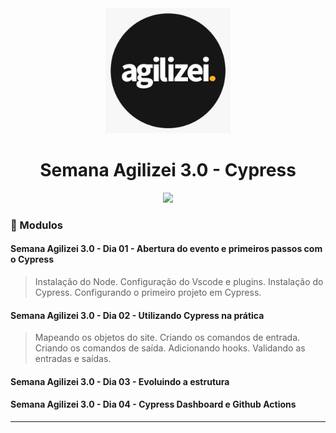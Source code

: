 <div align="center">
    <img src="logo.jpg" width="200">
    <h1>Semana Agilizei 3.0 - Cypress</h1>
</div>

<div align="center">
    <img src="assets/site.gif">
</div>


### :memo: Modulos

#### Semana Agilizei 3.0 - Dia 01 - Abertura do evento e primeiros passos com o Cypress

 > Instalação do Node.
 > Configuração do Vscode e plugins.
 > Instalação do Cypress.
 > Configurando o primeiro projeto em Cypress.

#### Semana Agilizei 3.0 - Dia 02 - Utilizando Cypress na prática
> Mapeando os objetos do site.
> Criando os comandos de entrada.
> Criando os comandos de saída.
> Adicionando hooks.
> Validando as entradas e saídas.
#### Semana Agilizei 3.0 - Dia 03 - Evoluindo a estrutura
#### Semana Agilizei 3.0 - Dia 04 - Cypress Dashboard e Github Actions


<hr>
